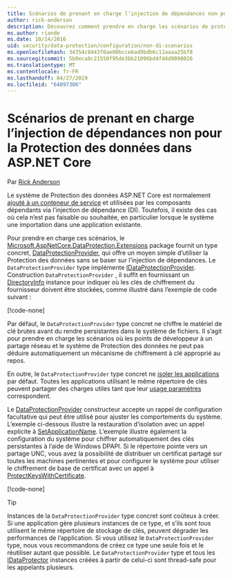 ```yaml
---
title: Scénarios de prenant en charge l’injection de dépendances non pour la Protection des données dans ASP.NET Core
author: rick-anderson
description: Découvrez comment prendre en charge les scénarios de protection de données où vous ne pouvez pas ou ne souhaitez pas utiliser un service fourni par l’injection de dépendances.
ms.author: riande
ms.date: 10/14/2016
uid: security/data-protection/configuration/non-di-scenarios
ms.openlocfilehash: 34354c8443f6ae00bcce6ad9bdb6c11aaaa25bf8
ms.sourcegitcommit: 5b0eca8c21550f95de3bb21096bd4fd4d9098026
ms.translationtype: MT
ms.contentlocale: fr-FR
ms.lasthandoff: 04/27/2019
ms.locfileid: "64897306"
---
```

# <a name="non-di-aware-scenarios-for-data-protection-in-aspnet-core"></a>Scénarios de prenant en charge l’injection de dépendances non pour la Protection des données dans ASP.NET Core

Par [Rick Anderson](https://twitter.com/RickAndMSFT)

Le système de Protection des données ASP.NET Core est normalement [ajouté à un conteneur de service](xref:security/data-protection/consumer-apis/overview) et utilisées par les composants dépendants via l’injection de dépendance (DI). Toutefois, il existe des cas où cela n’est pas faisable ou souhaitée, en particulier lorsque le système une importation dans une application existante.

Pour prendre en charge ces scénarios, le [Microsoft.AspNetCore.DataProtection.Extensions](https://www.nuget.org/packages/Microsoft.AspNetCore.DataProtection.Extensions/) package fournit un type concret, [DataProtectionProvider](/dotnet/api/Microsoft.AspNetCore.DataProtection.DataProtectionProvider), qui offre un moyen simple d’utiliser la Protection des données sans se baser sur l’injection de dépendances. Le `DataProtectionProvider` type implémente [IDataProtectionProvider](/dotnet/api/microsoft.aspnetcore.dataprotection.idataprotectionprovider). Construction `DataProtectionProvider` , il suffit en fournissant un [DirectoryInfo](/dotnet/api/system.io.directoryinfo) instance pour indiquer où les clés de chiffrement du fournisseur doivent être stockées, comme illustré dans l’exemple de code suivant :

[!code-none[](non-di-scenarios/_static/nodisample1.cs)]

Par défaut, le `DataProtectionProvider` type concret ne chiffre le matériel de clé brutes avant du rendre persistantes dans le système de fichiers. Il s’agit pour prendre en charge les scénarios où les points de développeur à un partage réseau et le système de Protection des données ne peut pas déduire automatiquement un mécanisme de chiffrement à clé approprié au repos.

En outre, le `DataProtectionProvider` type concret ne [isoler les applications](xref:security/data-protection/configuration/overview#per-application-isolation) par défaut. Toutes les applications utilisant le même répertoire de clés peuvent partager des charges utiles tant que leur [usage paramètres](xref:security/data-protection/consumer-apis/purpose-strings) correspondent.

Le [DataProtectionProvider](/dotnet/api/microsoft.aspnetcore.dataprotection.dataprotectionprovider) constructeur accepte un rappel de configuration facultative qui peut être utilisé pour ajuster les comportements du système. L’exemple ci-dessous illustre la restauration d’isolation avec un appel explicite à [SetApplicationName](/dotnet/api/microsoft.aspnetcore.dataprotection.dataprotectionbuilderextensions.setapplicationname). L’exemple illustre également la configuration du système pour chiffrer automatiquement des clés persistantes à l’aide de Windows DPAPI. Si le répertoire pointe vers un partage UNC, vous avez la possibilité de distribuer un certificat partagé sur toutes les machines pertinentes et pour configurer le système pour utiliser le chiffrement de base de certificat avec un appel à [ProtectKeysWithCertificate](/dotnet/api/microsoft.aspnetcore.dataprotection.dataprotectionbuilderextensions.protectkeyswithcertificate).

[!code-none[](non-di-scenarios/_static/nodisample2.cs)]

> [!TIP]
> Instances de la `DataProtectionProvider` type concret sont coûteux à créer. Si une application gère plusieurs instances de ce type, et s’ils sont tous utilisent le même répertoire de stockage de clés, peuvent dégrader les performances de l’application. Si vous utilisez le `DataProtectionProvider` type, nous vous recommandons de créez ce type une seule fois et le réutiliser autant que possible. Le `DataProtectionProvider` type et tous les [IDataProtector](/dotnet/api/microsoft.aspnetcore.dataprotection.idataprotector) instances créées à partir de celui-ci sont thread-safe pour les appelants plusieurs.
